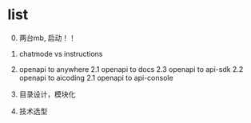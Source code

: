 # list
0. 两台mb, 启动！！
1. chatmode vs instructions
2. openapi to anywhere
  2.1 openapi to docs
  2.3 openapi to api-sdk
  2.2 openapi to aicoding
  2.1 openapi to api-console

3. 目录设计，模块化
4. 技术选型

